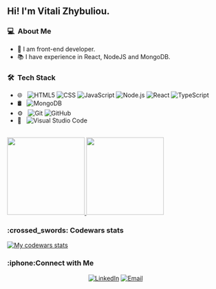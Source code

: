 <h2> Hi! I'm Vitali Zhybuliou.</h2>

<h3>💻 &nbsp;About Me </h3>

- :ninja: I am front-end developer.
- 📚 I have experience in React, NodeJS and MongoDB. 



<h3> 🛠 &nbsp;Tech Stack</h3>

- 🌐 &nbsp;
  ![HTML5](https://img.shields.io/badge/-HTML5-333333?style=flat&logo=HTML5)
  ![CSS](https://img.shields.io/badge/-CSS-333333?style=flat&logo=CSS3&logoColor=1572B6)
  ![JavaScript](https://img.shields.io/badge/-JavaScript-333333?style=flat&logo=javascript)
  ![Node.js](https://img.shields.io/badge/-Node.js-333333?style=flat&logo=node.js)
  ![React](https://img.shields.io/badge/-React-333333?style=flat&logo=react)
  ![TypeScript](https://img.shields.io/badge/-TypeScript-333333?style=flat&logo=typescript)
- 🛢 &nbsp;
  ![MongoDB](https://img.shields.io/badge/-MongoDB-333333?style=flat&logo=mongodb)
- ⚙️ &nbsp;
  ![Git](https://img.shields.io/badge/-Git-333333?style=flat&logo=git)
  ![GitHub](https://img.shields.io/badge/-GitHub-333333?style=flat&logo=github)
- 🔧 &nbsp;
  ![Visual Studio Code](https://img.shields.io/badge/-Visual%20Studio%20Code-333333?style=flat&logo=visual-studio-code&logoColor=007ACC)

<br/>

<a href="https://github.com/Zhybuliou">
  <img height="180em" src="https://github-readme-stats.vercel.app/api?username=Zhybuliou&theme=buefy&show_icons=true" />
  <img height="180em" src="https://github-readme-stats.vercel.app/api/top-langs/?username=Zhybuliou&theme=buefy&layout=compact" />
</a>

<br/>

<h3>:crossed_swords: Codewars stats</h3>
<a href="https://www.codewars.com/users/Zhybuliou"><img alt="My codewars stats" src="https://www.codewars.com/users/Zhybuliou/badges/large"></a>

<h3> :iphone:Connect with Me </h3>

<p align="center">
<a href="https://www.linkedin.com/in/vitali-zhybuliou/"><img alt="LinkedIn" src="https://img.shields.io/badge/LinkedIn-Vitali%20Zhybuliou%20-blue?style=flat-square&logo=linkedin"></a>
<a href="mailto:zhybuliou.v.v@gmail.com"><img alt="Email" src="https://img.shields.io/badge/Email-zhybuliou.v.v@gmail.com-blue?style=flat-square&logo=gmail"></a>
</p>
